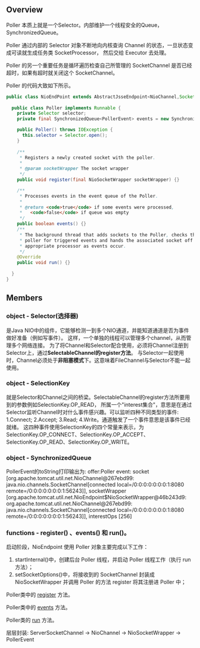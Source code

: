 ## Overview
Poller 本质上就是一个Selector。内部维护一个线程安全的Queue，SynchronizedQueue<PollerEvent>。

Poller 通过内部的 Selector 对象不断地向内核查询 Channel 的状态，一旦状态变成可读就生成任务类 SocketProcessor，
然后交给 Executor 去处理。

Poller 的另一个重要任务是循环遍历检查自己所管理的 SocketChannel 是否已经超时，如果有超时就关闭这个 SocketChannel。

Poller 的代码大致如下所示。
```java
public class NioEndPoint extends AbstractJsseEndpoint<NioChannel,SocketChannel> {
  
  public class Poller implements Runnable {
    private Selector selector;
    private final SynchronizedQueue<PollerEvent> events = new SynchronizedQueue<>();

    public Poller() throws IOException {
      this.selector = Selector.open();
    }
    
    /**
     * Registers a newly created socket with the poller.
     *
     * @param socketWrapper The socket wrapper
     */
    public void register(final NioSocketWrapper socketWrapper) {}

    /**
     * Processes events in the event queue of the Poller.
     *
     * @return <code>true</code> if some events were processed,
     *   <code>false</code> if queue was empty
     */
    public boolean events() {}
    /**
     * The background thread that adds sockets to the Poller, checks the
     * poller for triggered events and hands the associated socket off to an
     * appropriate processor as events occur.
     */
    @Override
    public void run() {}
    
  }
}
```

## Members
### object - Selector(选择器)
是Java NIO中的组件，它能够检测一到多个NIO通道，并能知道通道是否为事件做好准备（例如写事件）。
这样，一个单独的线程可以管理多个channel，从而管理多个网络连接。
为了将Channel和Selector配合使用，必须将Channel注册到Selector上，通过**SelectableChannel的register方法**。
与Selector一起使用时，Channel必须处于**非阻塞模式**下。这意味着FileChannel与Selector不能一起使用。

### object - SelectionKey
就是Selector和Channel之间的桥梁。SelectableChannel的register方法所要用到的参数例如SelectionKey.OP_READ，
所属一个"interest集合"，意思是在通过Selector监听Channel时对什么事件感兴趣。可以监听四种不同类型的事件:
1.Connect; 2.Accept; 3.Read; 4.Write。通道触发了一个事件意思是该事件已经就绪。
这四种事件使用SelectionKey的四个常量来表示，为SelectionKey.OP_CONNECT、SelectionKey.OP_ACCEPT、
SelectionKey.OP_READ、SelectionKey.OP_WRITE。

### object - SynchronizedQueue<PollerEvent>
PollerEvent的toString打印输出为:
offer:Poller event: socket [org.apache.tomcat.util.net.NioChannel@267ebd99:
java.nio.channels.SocketChannel[connected local=/0:0:0:0:0:0:0:1:8080 remote=/0:0:0:0:0:0:0:1:56243]],
socketWrapper [org.apache.tomcat.util.net.NioEndpoint$NioSocketWrapper@46b243d9:
org.apache.tomcat.util.net.NioChannel@267ebd99:
java.nio.channels.SocketChannel[connected local=/0:0:0:0:0:0:0:1:8080 remote=/0:0:0:0:0:0:0:1:56243]],
interestOps [256]

### functions - register() 、events() 和 run()。
启动阶段，NioEndpoint 使用 Poller 对象主要完成以下工作：
1. startInternal()中，创建后台 Poller 线程，并启动 Poller 线程工作（执行 run 方法）；
2. setSocketOptions()中，将接收到的 SocketChannel 封装成 NioSocketWrapper 并调用 Poller 的方法 register 
将其注册进 Poller 中；

Poller类中的 [register](./func_register.md) 方法。

Poller类中的 [events](./func_events.md) 方法。

Poller类的 [run](./func_run.md) 方法。


层层封装: ServerSocketChannel -> NioChannel -> NioSocketWrapper -> PollerEvent
